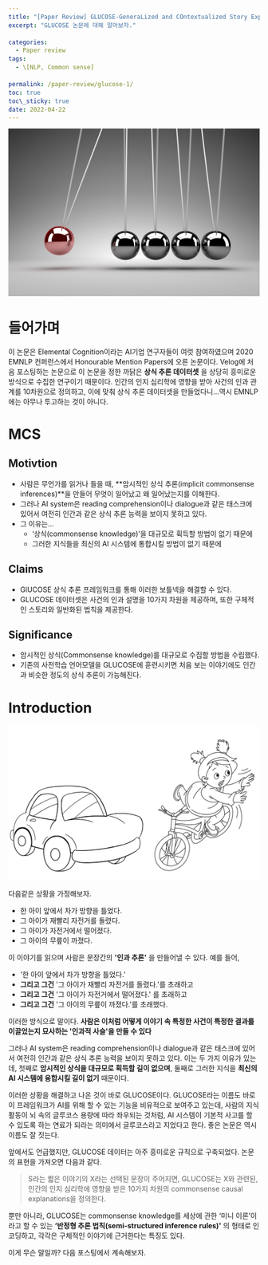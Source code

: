 ```yaml
---
title: "[Paper Review] GLUCOSE-GeneraLized and COntextualized Story Explanations (1)"
excerpt: "GLUCOSE 논문에 대해 알아보자."

categories:
  - Paper review
tags:
  - \[NLP, Common sense]

permalink: /paper-review/glucose-1/
toc: true
toc\_sticky: true
date: 2022-04-22
---
```


![image-1](/assets/images/posts_img/paper-review-glucose/GLUCOSE-main-image.jpeg)

# 들어가며

이 논문은 Elemental Cognition이라는 AI기업 연구자들이 여럿 참여하였으며 2020 EMNLP 컨퍼런스에서 Honourable Mention Papers에 오른 논문이다. Velog에 처음 포스팅하는 논문으로 이 논문을 정한 까닭은 **상식 추론 데이터셋** 을 상당히 흥미로운 방식으로 수집한 연구이기 때문이다. 인간의 인지 심리학에 영향을 받아 사건의 인과 관계를 10차원으로 정의하고, 이에 맞춰 상식 추론 데이터셋을 만들었다니...역시 EMNLP에는 아무나 투고하는 것이 아니다.

# MCS

## Motivtion

- 사람은 무언가를 읽거나 들을 때, **암시적인 상식 추론(implicit commonsense inferences)**을 만들어 무엇이 일어났고 왜 일어났는지를 이해한다.
- 그러나 AI system은 reading comprehension이나 dialogue과 같은 태스크에 있어서 여전히 인간과 같은 상식 추론 능력을 보이지 못하고 있다.
- 그 이유는...
   - ‘상식(commonsense knowledge)’을 대규모로 휙득할 방법이 없기 때문에
   - 그러한 지식들을 최신의 AI 시스템에 통합시킬 방법이 없기 때문에

## Claims

- GlUCOSE 상식 추론 프레임워크를 통해 이러한 보틀넥을 해결할 수 있다.
- GLUCOSE 데이터셋은 사건의 인과 설명을 10가지 차원을 제공하며, 또한 구체적인 스토리와 일반화된 법칙을 제공한다.

## Significance

- 암시적인 상식(Commonsense knowledge)를 대규모로 수집할 방법을 수립했다.
- 기존의 사전학습 언어모델을 GLUCOSE에 훈련시키면 처음 보는 이야기에도 인간과 비슷한 정도의 상식 추론이 가능해진다.

# Introduction

![image-2](/assets/images/posts_img/paper-review-glucose/girl-and-car.png)

다음같은 상황을 가정해보자.

- 한 아이 앞에서 차가 방향을 틀었다.
- 그 아이가 재빨리 자전거를 돌렸다.
- 그 아이가 자전거에서 떨어졌다.
- 그 아이의 무릎이 까졌다.

이 이야기를 읽으며 사람은 문장간의 **'인과 추론'** 을 만들어낼 수 있다. 예를 들어,

- '한 아이 앞에서 차가 방향을 틀었다.'
- **그리고 그건** '그 아이가 재빨리 자전거를 돌렸다.'를 초래하고
- **그리고 그건** '그 아이가 자전거에서 떨어졌다.' 를 초래하고
- **그리고 그건** '그 아이의 무릎이 까졌다.'를 초래했다.

이러한 방식으로 말이다. **사람은 이처럼 어떻게 이야기 속 특정한 사건이 특정한 결과를 이끌었는지 묘사하는 '인과적 사슬'을 만들 수 있다**

그러나 AI system은 reading comprehension이나 dialogue과 같은 태스크에 있어서 여전히 인간과 같은 상식 추론 능력을 보이지 못하고 있다. 이는 두 가지 이유가 있는데, 첫째로 **암시적인 상식을 대규모로 획득할 길이 없으며**, 둘째로 그러한 지식을 **최신의 AI 시스템에 융합시킬 길이 없기** 때문이다.

이러한 상황을 해결하고 나온 것이 바로 GLUCOSE이다. GLUCOSE라는 이름도 바로 이 프레임워크가 AI를 위해 할 수 있는 기능을 비유적으로 보여주고 있는데, 사람의 지식 활동이 뇌 속의 글루코스 용량에 따라 좌우되는 것처럼, AI 시스템이 기본적 사고를 할 수 있도록 하는 연료가 되라는 의미에서 글루코스라고 지었다고 한다. 좋은 논문은 역시 이름도 잘 짓는다.

앞에서도 언급했지만, GLUCOSE 데이터는 아주 흥미로운 규칙으로 구축되었다. 논문의 표현을 가져오면 다음과 같다.

> S라는 짧은 이야기의 X라는 선택된 문장이 주어지면, GLUCOSE는 X와 관련된, 인간의 인지 심리학에 영향을 받은 10가지 차원의 commonsense causal explanations을 정의한다.

뿐만 아니라, GLUCOSE는 commonsense knowledge를 세상에 관한 ‘미니 이론’이라고 할 수 있는 **‘반정형 추론 법칙(semi-structured inference rules)'** 의 형태로 인코딩하고, 각각은 구체적인 이야기에 근거한다는 특징도 있다.

이게 무슨 말일까? 다음 포스팅에서 계속해보자.
